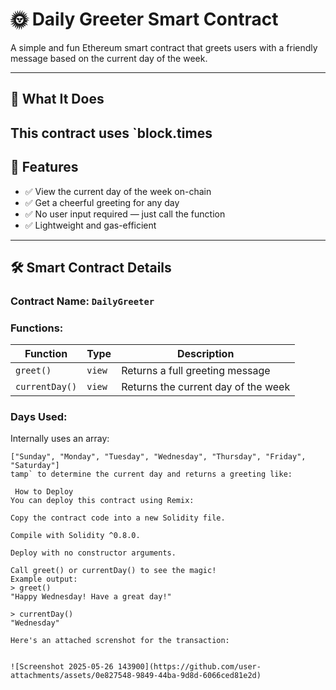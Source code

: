 # 🌞 Daily Greeter Smart Contract

A simple and fun Ethereum smart contract that greets users with a friendly message based on the current day of the week.

---

## 🧠 What It Does

This contract uses `block.times
---

## 🚀 Features

- ✅ View the current day of the week on-chain
- ✅ Get a cheerful greeting for any day
- ✅ No user input required — just call the function
- ✅ Lightweight and gas-efficient

---

## 🛠 Smart Contract Details

### Contract Name: `DailyGreeter`

### Functions:

| Function        | Type   | Description                              |
|----------------|--------|------------------------------------------|
| `greet()`       | `view` | Returns a full greeting message          |
| `currentDay()`  | `view` | Returns the current day of the week      |

### Days Used:
Internally uses an array:
```solidity
["Sunday", "Monday", "Tuesday", "Wednesday", "Thursday", "Friday", "Saturday"]
tamp` to determine the current day and returns a greeting like:

 How to Deploy
You can deploy this contract using Remix:

Copy the contract code into a new Solidity file.

Compile with Solidity ^0.8.0.

Deploy with no constructor arguments.

Call greet() or currentDay() to see the magic!
Example output:
> greet()
"Happy Wednesday! Have a great day!"

> currentDay()
"Wednesday"

Here's an attached screnshot for the transaction:


![Screenshot 2025-05-26 143900](https://github.com/user-attachments/assets/0e827548-9849-44ba-9d8d-6066ced81e2d)



